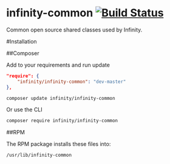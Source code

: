 infinity-common [![Build Status](https://travis-ci.org/infinitytracking/infinity-common.png?branch=master)](https://travis-ci.org/infinitytracking/infinity-common)
===============

Common open source shared classes used by Infinity.

#Installation

##Composer

Add to your requirements and run update

```json
"require": {
    "infinity/infinity-common": "dev-master"
},
```

```sh
composer update infinity/infinity-common
```


Or use the CLI

```sh
composer require infinity/infinity-common
```

##RPM

The RPM package installs these files into:

    /usr/lib/infinity-common

